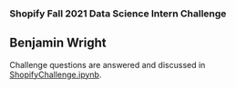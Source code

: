 ### Shopify Fall 2021 Data Science Intern Challenge
## Benjamin Wright

Challenge questions are answered and discussed in [ShopifyChallenge.ipynb](./ShopifyChallenge.ipynb).


